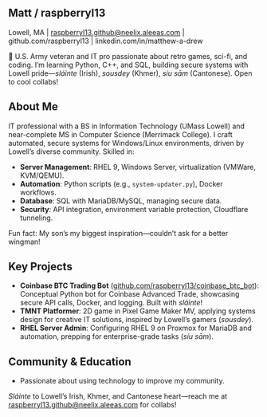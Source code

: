 ## Matt / raspberryl13
Lowell, MA | raspberryl13.github@neelix.aleeas.com | github.com/raspberryl13 | linkedin.com/in/matthew-a-drew

👋 U.S. Army veteran and IT pro passionate about retro games, sci-fi, and coding. I’m learning Python, C++, and SQL, building secure systems with Lowell pride—*sláinte* (Irish), *sousdey* (Khmer), *síu sām* (Cantonese). Open to cool collabs!

## About Me
IT professional with a BS in Information Technology (UMass Lowell) and near-complete MS in Computer Science (Merrimack College). I craft automated, secure systems for Windows/Linux environments, driven by Lowell’s diverse community. Skilled in:
- **Server Management**: RHEL 9, Windows Server, virtualization (VMWare, KVM/QEMU).
- **Automation**: Python scripts (e.g., `system-updater.py`), Docker workflows.
- **Database**: SQL with MariaDB/MySQL, managing secure data.
- **Security**: API integration, environment variable protection, Cloudflare tunneling.

Fun fact: My son’s my biggest inspiration—couldn’t ask for a better wingman!

## Key Projects
- **Coinbase BTC Trading Bot** ([github.com/raspberryl13/coinbase_btc_bot](https://github.com/raspberryl13/coinbase_btc_bot)): Conceptual Python bot for Coinbase Advanced Trade, showcasing secure API calls, Docker, and logging. Built with *sláinte*!
- **TMNT Platformer**: 2D game in Pixel Game Maker MV, applying systems design for creative IT solutions, inspired by Lowell’s gamers (*sousdey*).
- **RHEL Server Admin**: Configuring RHEL 9 on Proxmox for MariaDB and automation, prepping for enterprise-grade tasks (*síu sām*).

## Community & Education
- Passionate about using technology to improve my community.

*Sláinte* to Lowell’s Irish, Khmer, and Cantonese heart—reach me at raspberryl13.github@neelix.aleeas.com for collabs!

<!---
raspberryl13/raspberryl13 is a ✨ special ✨ repository because its `README.md` (this file) appears on your GitHub profile.
You can click the Preview link to take a look at your changes.
--->
